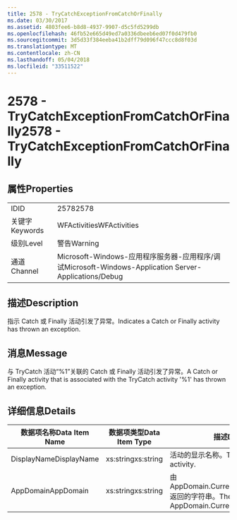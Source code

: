 ```yaml
---
title: 2578 - TryCatchExceptionFromCatchOrFinally
ms.date: 03/30/2017
ms.assetid: 4803fee6-b8d8-4937-9907-d5c5fd5299db
ms.openlocfilehash: 46fb52e665d49ed7a0336dbeeb6ed07f0d479fb0
ms.sourcegitcommit: 3d5d33f384eeba41b2dff79d096f47ccc8d8f03d
ms.translationtype: MT
ms.contentlocale: zh-CN
ms.lasthandoff: 05/04/2018
ms.locfileid: "33511522"
---
```

# <a name="2578---trycatchexceptionfromcatchorfinally"></a><span data-ttu-id="cdeb0-102">2578 - TryCatchExceptionFromCatchOrFinally</span><span class="sxs-lookup"><span data-stu-id="cdeb0-102">2578 - TryCatchExceptionFromCatchOrFinally</span></span>
## <a name="properties"></a><span data-ttu-id="cdeb0-103">属性</span><span class="sxs-lookup"><span data-stu-id="cdeb0-103">Properties</span></span>  
  
|||  
|-|-|  
|<span data-ttu-id="cdeb0-104">ID</span><span class="sxs-lookup"><span data-stu-id="cdeb0-104">ID</span></span>|<span data-ttu-id="cdeb0-105">2578</span><span class="sxs-lookup"><span data-stu-id="cdeb0-105">2578</span></span>|  
|<span data-ttu-id="cdeb0-106">关键字</span><span class="sxs-lookup"><span data-stu-id="cdeb0-106">Keywords</span></span>|<span data-ttu-id="cdeb0-107">WFActivities</span><span class="sxs-lookup"><span data-stu-id="cdeb0-107">WFActivities</span></span>|  
|<span data-ttu-id="cdeb0-108">级别</span><span class="sxs-lookup"><span data-stu-id="cdeb0-108">Level</span></span>|<span data-ttu-id="cdeb0-109">警告</span><span class="sxs-lookup"><span data-stu-id="cdeb0-109">Warning</span></span>|  
|<span data-ttu-id="cdeb0-110">通道</span><span class="sxs-lookup"><span data-stu-id="cdeb0-110">Channel</span></span>|<span data-ttu-id="cdeb0-111">Microsoft-Windows-应用程序服务器-应用程序/调试</span><span class="sxs-lookup"><span data-stu-id="cdeb0-111">Microsoft-Windows-Application Server-Applications/Debug</span></span>|  
  
## <a name="description"></a><span data-ttu-id="cdeb0-112">描述</span><span class="sxs-lookup"><span data-stu-id="cdeb0-112">Description</span></span>  
 <span data-ttu-id="cdeb0-113">指示 Catch 或 Finally 活动引发了异常。</span><span class="sxs-lookup"><span data-stu-id="cdeb0-113">Indicates a Catch or Finally activity has thrown an exception.</span></span>  
  
## <a name="message"></a><span data-ttu-id="cdeb0-114">消息</span><span class="sxs-lookup"><span data-stu-id="cdeb0-114">Message</span></span>  
 <span data-ttu-id="cdeb0-115">与 TryCatch 活动“%1”关联的 Catch 或 Finally 活动引发了异常。</span><span class="sxs-lookup"><span data-stu-id="cdeb0-115">A Catch or Finally activity that is associated with the TryCatch activity '%1' has thrown an exception.</span></span>  
  
## <a name="details"></a><span data-ttu-id="cdeb0-116">详细信息</span><span class="sxs-lookup"><span data-stu-id="cdeb0-116">Details</span></span>  
  
|<span data-ttu-id="cdeb0-117">数据项名称</span><span class="sxs-lookup"><span data-stu-id="cdeb0-117">Data Item Name</span></span>|<span data-ttu-id="cdeb0-118">数据项类型</span><span class="sxs-lookup"><span data-stu-id="cdeb0-118">Data Item Type</span></span>|<span data-ttu-id="cdeb0-119">描述</span><span class="sxs-lookup"><span data-stu-id="cdeb0-119">Description</span></span>|  
|--------------------|--------------------|-----------------|  
|<span data-ttu-id="cdeb0-120">DisplayName</span><span class="sxs-lookup"><span data-stu-id="cdeb0-120">DisplayName</span></span>|<span data-ttu-id="cdeb0-121">xs:string</span><span class="sxs-lookup"><span data-stu-id="cdeb0-121">xs:string</span></span>|<span data-ttu-id="cdeb0-122">活动的显示名称。</span><span class="sxs-lookup"><span data-stu-id="cdeb0-122">The display name of the activity.</span></span>|  
|<span data-ttu-id="cdeb0-123">AppDomain</span><span class="sxs-lookup"><span data-stu-id="cdeb0-123">AppDomain</span></span>|<span data-ttu-id="cdeb0-124">xs:string</span><span class="sxs-lookup"><span data-stu-id="cdeb0-124">xs:string</span></span>|<span data-ttu-id="cdeb0-125">由 AppDomain.CurrentDomain.FriendlyName 返回的字符串。</span><span class="sxs-lookup"><span data-stu-id="cdeb0-125">The string returned by AppDomain.CurrentDomain.FriendlyName.</span></span>|
